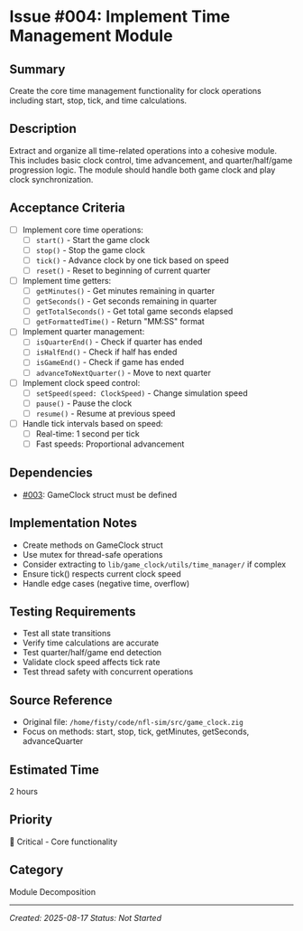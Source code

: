 # Issue #004: Implement Time Management Module

## Summary
Create the core time management functionality for clock operations including start, stop, tick, and time calculations.

## Description
Extract and organize all time-related operations into a cohesive module. This includes basic clock control, time advancement, and quarter/half/game progression logic. The module should handle both game clock and play clock synchronization.

## Acceptance Criteria
- [ ] Implement core time operations:
  - [ ] `start()` - Start the game clock
  - [ ] `stop()` - Stop the game clock
  - [ ] `tick()` - Advance clock by one tick based on speed
  - [ ] `reset()` - Reset to beginning of current quarter
- [ ] Implement time getters:
  - [ ] `getMinutes()` - Get minutes remaining in quarter
  - [ ] `getSeconds()` - Get seconds remaining in quarter
  - [ ] `getTotalSeconds()` - Get total game seconds elapsed
  - [ ] `getFormattedTime()` - Return "MM:SS" format
- [ ] Implement quarter management:
  - [ ] `isQuarterEnd()` - Check if quarter has ended
  - [ ] `isHalfEnd()` - Check if half has ended
  - [ ] `isGameEnd()` - Check if game has ended
  - [ ] `advanceToNextQuarter()` - Move to next quarter
- [ ] Implement clock speed control:
  - [ ] `setSpeed(speed: ClockSpeed)` - Change simulation speed
  - [ ] `pause()` - Pause the clock
  - [ ] `resume()` - Resume at previous speed
- [ ] Handle tick intervals based on speed:
  - [ ] Real-time: 1 second per tick
  - [ ] Fast speeds: Proportional advancement

## Dependencies
- [#003](003_extract_gameclock_struct.md): GameClock struct must be defined

## Implementation Notes
- Create methods on GameClock struct
- Use mutex for thread-safe operations
- Consider extracting to `lib/game_clock/utils/time_manager/` if complex
- Ensure tick() respects current clock speed
- Handle edge cases (negative time, overflow)

## Testing Requirements
- Test all state transitions
- Verify time calculations are accurate
- Test quarter/half/game end detection
- Validate clock speed affects tick rate
- Test thread safety with concurrent operations

## Source Reference
- Original file: `/home/fisty/code/nfl-sim/src/game_clock.zig`
- Focus on methods: start, stop, tick, getMinutes, getSeconds, advanceQuarter

## Estimated Time
2 hours

## Priority
🔴 Critical - Core functionality

## Category
Module Decomposition

---
*Created: 2025-08-17*
*Status: Not Started*